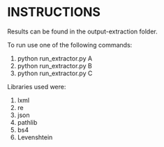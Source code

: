 # INSTRUCTIONS
Results can be found in the output-extraction folder. 

To run use one of the following commands:
1. python run_extractor.py A
2. python run_extractor.py B
3. python run_extractor.py C

Libraries used were:
1. lxml
3. re
4. json
5. pathlib
6. bs4
7. Levenshtein
